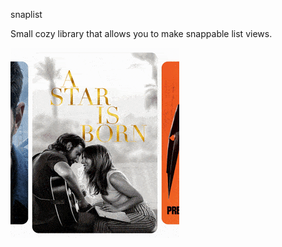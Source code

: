 snaplist

Small cozy library that allows you to make snappable list views.

![](images/snaplist1.gif)